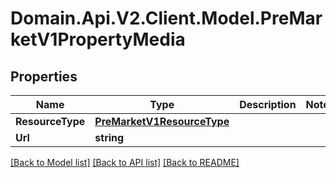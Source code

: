 # Domain.Api.V2.Client.Model.PreMarketV1PropertyMedia
## Properties

Name | Type | Description | Notes
------------ | ------------- | ------------- | -------------
**ResourceType** | [**PreMarketV1ResourceType**](PreMarketV1ResourceType.md) |  | 
**Url** | **string** |  | 

[[Back to Model list]](../README.md#documentation-for-models) [[Back to API list]](../README.md#documentation-for-api-endpoints) [[Back to README]](../README.md)

